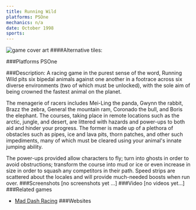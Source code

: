 ```yaml
---
title: Running Wild
platforms: PSOne
mechanics: n/a
date: October 1998
sports: 
---
```

![game cover art](//images.igdb.com/igdb/image/upload/t_cover_big/gtzvs0ikqbq5ujm04ilp.jpg "Logo Title Text 1")
####Alternative tiles:

###Platforms
PSOne

###Description:
A racing game in the purest sense of the word, Running Wild pits six bipedal animals against one another in a footrace across six diverse environments (two of which must be unlocked), with the sole aim of being crowned the fastest animal on the planet. 
 
The menagerie of racers includes Mei-Ling the panda, Gwynn the rabbit, Brazz the zebra, General the mountain ram, Coronado the bull, and Boris the elephant. The courses, taking place in remote locations such as the arctic, jungle, and desert, are littered with hazards and power-ups to both aid and hinder your progress. The former is made up of a plethora of obstacles such as pipes, ice and lava pits, thorn patches, and other such impediments, many of which must be cleared using your animal's innate jumping ability. 
 
The power-ups provided allow characters to fly; turn into ghosts in order to avoid obstructions; transform the course into mud or ice or even increase in size in order to squash any competitors in their path. Speed strips are scattered about the locales and will provide much-needed boosts when run over.
###Screenshots
[no screenshots yet ...]
###Video
[no videos yet...]
###Related games
* [Mad Dash Racing](/games/mad-dash-racing-5905/)
###Websites

